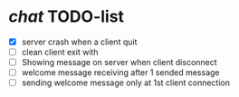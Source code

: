 # _chat_ TODO-list

- [x]   server crash when a client quit
- [ ]  clean client exit with <ctrl-c>
- [ ]  Showing message on server when client disconnect
- [ ]  welcome message receiving after 1 sended message
- [ ]  sending welcome message only at 1st client connection

